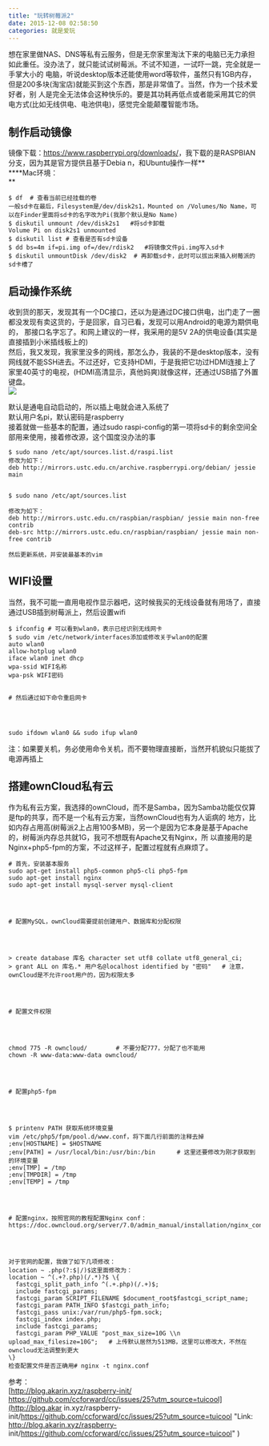 ```yaml
---
title: "玩转树莓派2"
date: 2015-12-08 02:58:50
categories: 就是爱玩
---
```

想在家里做NAS、DNS等私有云服务，但是无奈家里淘汰下来的电脑已无力承担如此重任。没办法了，就只能试试树莓派。不试不知道，一试吓一跳，完全就是一手掌大小的
电脑，听说desktop版本还能使用word等软件，虽然只有1GB内存，但是200多块(淘宝店)就能买到这个东西，那是非常值了。当然，作为一个技术爱好者，别
人是完全无法体会这种快乐的。要是其功耗再低点或者能采用其它的供电方式(比如无线供电、电池供电)，感觉完全能颠覆智能市场。  

## **制作启动镜像**

镜像下载：<https://www.raspberrypi.org/downloads/>，我下载的是RASPBIAN分支，因为其是官方提供且基于Debia
n，和Ubuntu操作一样**  
****Mac环境：  
**


    $ df  # 查看当前已经挂载的卷
    一般sd卡在最后，Filesystem是/dev/disk2s1，Mounted on /Volumes/No Name，可以在Finder里面将sd卡的名字改为Pi(我那个默认是No Name)
    $ diskutil unmount /dev/disk2s1   #将sd卡卸载
    Volume Pi on disk2s1 unmounted
    $ diskutil list # 查看是否有sd卡设备
    $ dd bs=4m if=pi.img of=/dev/rdisk2   #将镜像文件pi.img写入sd卡
    $ diskutil unmountDisk /dev/disk2  # 再卸载sd卡，此时可以拔出来插入树莓派的sd卡槽了  


## **启动操作系统**

收到货的那天，发现其有一个DC接口，还以为是通过DC接口供电，出门走了一圈都没发现有卖这货的，于是回家，自习已看，发现可以用Android的电源为期供电的，
那接口名字忘了。和网上建议的一样，我采用的是5V 2A的供电设备(其实是直接插到小米插线板上的)  
然后，我又发现，我家里没多的网线，那怎么办，我装的不是desktop版本，没有网线就不能SSH进去。不过还好，它支持HDMI，于是我把它功过HDMI连接上了
家里40英寸的电视，(HDMI高清显示，真他妈爽)就像这样，还通过USB插了外置键盘。  
![](http://7xnc86.com1.z0.glb.clouddn.com/raspberrypi_1.jpg)  

默认是通电自动启动的，所以插上电就会进入系统了  
默认用户名pi，默认密码是raspberry  
接着就做一些基本的配置，通过sudo raspi-config的第一项将sd卡的剩余空间全部用来使用，接着修改源，这个国度没办法的事  



    $ sudo nano /etc/apt/sources.list.d/raspi.list
    修改为如下：
    deb http://mirrors.ustc.edu.cn/archive.raspberrypi.org/debian/ jessie main


    $ sudo nano /etc/apt/sources.list  

    修改为如下：
    deb http://mirrors.ustc.edu.cn/raspbian/raspbian/ jessie main non-free contrib  
    deb-src http://mirrors.ustc.edu.cn/raspbian/raspbian/ jessie main non-free contrib  

    然后更新系统，并安装最基本的vim

## **WIFI设置**

当然，我不可能一直用电视作显示器吧，这时候我买的无线设备就有用场了，直接通过USB插到树莓派上，然后设置wifi  



    $ ifconfig # 可以看到wlan0，表示已经识别无线网卡
    $ sudo vim /etc/network/interfaces添加或修改关于wlan0的配置
    auto wlan0
    allow-hotplug wlan0
    iface wlan0 inet dhcp
    wpa-ssid WIFI名称
    wpa-psk WIFI密码


    # 然后通过如下命令重启网卡




    sudo ifdown wlan0 && sudo ifup wlan0


注：如果要关机，务必使用命令关机，而不要物理直接断，当然开机貌似只能拔了电源再插上

## **搭建ownCloud私有云**

作为私有云方案，我选择的ownCloud，而不是Samba，因为Samba功能仅仅算是ftp的共享，而不是一个私有云方案，当然ownCloud也有为人诟病的
地方，比如内存占用高(树莓派2上占用100多MB)，另一个是因为它本身是基于Apache的，树莓派内存总共就1G，我可不想既有Apache又有Nginx，所
以直接用的是Nginx+php5-fpm的方案，不过这样子，配置过程就有点麻烦了。  



    # 首先，安装基本服务
    sudo apt-get install php5-common php5-cli php5-fpm
    sudo apt-get install nginx
    sudo apt-get install mysql-server mysql-client




    # 配置MySQL，ownCloud需要提前创建用户、数据库和分配权限




    > create database 库名 character set utf8 collate utf8_general_ci;  
    > grant ALL on 库名.* 用户名@localhost identified by "密码"   # 注意，ownCloud是不允许root用户的，因为权限太多




    # 配置文件权限




    chmod 775 -R owncloud/        # 不要分配777，分配了也不能用
    chown -R www-data:www-data owncloud/




    # 配置php5-fpm




    $ printenv PATH 获取系统环境变量
    vim /etc/php5/fpm/pool.d/www.conf，将下面几行前面的注释去掉
    ;env[HOSTNAME] = $HOSTNAME  
    ;env[PATH] = /usr/local/bin:/usr/bin:/bin      # 这里还要修改为刚才获取到的环境变量  
    ;env[TMP] = /tmp  
    ;env[TMPDIR] = /tmp  
    ;env[TEMP] = /tmp




    # 配置nginx，按照官网的教程配置Nginx conf：https://doc.owncloud.org/server/7.0/admin_manual/installation/nginx_configuration.html




    对于官网的配置，我做了如下几项修改：
    location ~ .php(?:$|/)$这里面修改为：
    location ~ ^(.+?.php)(/.*)?$ \{  
      fastcgi_split_path_info ^(.+.php)(/.+)$;  
      include fastcgi_params;  
      fastcgi_param SCRIPT_FILENAME $document_root$fastcgi_script_name;  
      fastcgi_param PATH_INFO $fastcgi_path_info;  
      fastcgi_pass unix:/var/run/php5-fpm.sock;  
      fastcgi_index index.php;  
      include fastcgi_params;  
      fastcgi_param PHP_VALUE "post_max_size=10G \\n upload_max_filesize=10G";   # 上传默认居然为513MB，这里可以修改大，不然在owncloud无法调整到更大  
    \}
    检查配置文件是否正确用# nginx -t nginx.conf  







参考：  
[http://blog.akarin.xyz/raspberry-init/  
https://github.com/ccforward/cc/issues/25?utm_source=tuicool](http://blog.akar
in.xyz/raspberry-
init/https://github.com/ccforward/cc/issues/25?utm_source=tuicool "Link:
http://blog.akarin.xyz/raspberry-
init/https://github.com/ccforward/cc/issues/25?utm_source=tuicool" )  
